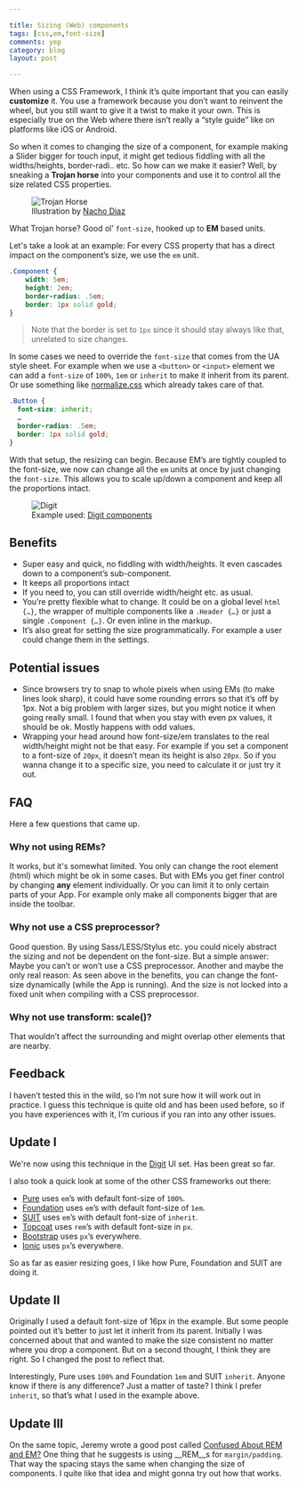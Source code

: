 ```yaml
---

title: Sizing (Web) components
tags: [css,em,font-size]
comments: yep
category: blog
layout: post

---
```


When using a CSS Framework, I think it’s quite important that you can easily __customize__ it. You use a framework because you don’t want to reinvent the wheel, but you still want to give it a twist to make it your own. This is especially true on the Web where there isn’t really a “style guide” like on platforms like iOS or Android.

So when it comes to changing the size of a component, for example making a Slider bigger for touch input, it might get tedious fiddling with all the widths/heights, border-radi.. etc. So how can we make it easier? Well, by sneaking a __Trojan horse__ into your components and use it to control all the size related CSS properties.

<figure>
    <img class="img--50" src="/img/posts/sizing-components-1.jpg" alt="Trojan Horse">
    <figcaption>Illustration by <a href="http://naolito.deviantart.com/art/Trojan-horse-191593670">Nacho Diaz</a></figcaption>
</figure>

What Trojan horse? Good ol’ `font-size`, hooked up to __EM__ based units.

Let's take a look at an example: For every CSS property that has a direct impact on the component’s size, we use the `em` unit.

```css
.Component {
    width: 5em;
    height: 2em;
    border-radius: .5em;
    border: 1px solid gold;
}
```

> Note that the border is set to `1px` since it should stay always like that, unrelated to size changes.

In some cases we need to override the `font-size` that comes from the UA style sheet. For example when we use a `<button>` or `<input>` element we can add a `font-size` of `100%`, `1em` or `inherit` to make it inherit from its parent. Or use something like [normalize.css](http://normalize-css.com/) which already takes care of that.

```css
.Button {
  font-size: inherit;
  …
  border-radius: .5em;
  border: 1px solid gold;
}
```

With that setup, the resizing can begin. Because EM’s are tightly coupled to the font-size, we now can change all the `em` units at once by just changing the `font-size`. This allows you to scale up/down a component and keep all the proportions intact.

<figure>
    <img class="img" src="/img/posts/sizing-components-2.jpg" alt="Digit">
    <figcaption>Example used: <a href="https://github.com/montagejs/digit">Digit components</a></figcaption>
</figure>


## Benefits

* Super easy and quick, no fiddling with width/heights. It even cascades down to a component’s sub-component.
* It keeps all proportions intact
* If you need to, you can still override width/height etc. as usual.
* You’re pretty flexible what to change. It could be on a global level `html {…}`, the wrapper of multiple components like a `.Header {…}` or just a single `.Component {…}`. Or even inline in the markup.
* It’s also great for setting the size programmatically. For example a user could change them in the settings.


## Potential issues

* Since browsers try to snap to whole pixels when using EMs (to make lines look sharp), it could have some rounding errors so that it’s off by 1px. Not a big problem with larger sizes, but you might notice it when going really small. I found that when you stay with even px values, it should be ok. Mostly happens with odd values.
* Wrapping your head around how font-size/em translates to the real width/height might not be that easy. For example if you set a component to a font-size of `20px`, it doesn’t mean its height is also `20px`. So if you wanna change it to a specific size, you need to calculate it or just try it out.


## FAQ

Here a few questions that came up.

### Why not using REMs?
It works, but it's somewhat limited. You only can change the root element (html) which might be ok in some cases. But with EMs you get finer control by changing __any__ element individually. Or you can limit it to only certain parts of your App. For example only make all components bigger that are inside the toolbar.

### Why not use a CSS preprocessor?
Good question. By using Sass/LESS/Stylus etc. you could nicely abstract the sizing and not be dependent on the font-size. But a simple answer: Maybe you can’t or won’t use a CSS preprocessor. Another and maybe the only real reason: As seen above in the benefits, you can change the font-size dynamically (while the App is running). And the size is not locked into a fixed unit when compiling with a CSS preprocessor.

### Why not use transform: scale()?
That wouldn’t affect the surrounding and might overlap other elements that are nearby.


## Feedback

I haven’t tested this in the wild, so I’m not sure how it will work out in practice. I guess this technique is quite old and has been used before, so if you have experiences with it, I’m curious if you ran into any other issues.


## Update I

We're now using this technique in the [Digit](https://github.com/montagejs/digit) UI set. Has been great so far.

I also took a quick look at some of the other CSS frameworks out there:

* [Pure](http://purecss.io/) uses `em`’s with default font-size of `100%`.
* [Foundation](http://foundation.zurb.com/) uses `em`’s with default font-size of `1em`.
* [SUIT](https://github.com/suitcss) uses `em`’s with default font-size of `inherit`.
* [Topcoat](http://topcoat.io/) uses `rem`’s with default font-size in `px`.
* [Bootstrap](http://twitter.github.io/bootstrap/) uses `px`’s everywhere.
* [Ionic](http://ionicframework.com/) uses `px`’s everywhere.

So as far as easier resizing goes, I like how Pure, Foundation and SUIT are doing it.


## Update II
Originally I used a default font-size of 16px in the example. But some people pointed out it’s better to just let it inherit from its parent. Initially I was concerned about that and wanted to make the size consistent no matter where you drop a component. But on a second thought, I think they are right. So I changed the post to reflect that.

Interestingly, Pure uses `100%` and Foundation `1em` and SUIT `inherit`. Anyone know if there is any difference? Just a matter of taste? I think I prefer `inherit`, so that’s what I used in the example above.

## Update III
On the same topic, Jeremy wrote a good post called [Confused About REM and EM?](http://j.eremy.net/confused-about-rem-and-em/) One thing that he suggests is using __REM__s for `margin/padding`. That way the spacing stays the same when changing the size of components. I quite like that idea and might gonna try out how that works.
